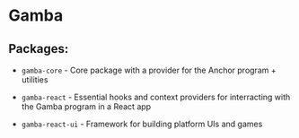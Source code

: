 # Gamba

## Packages:
* `gamba-core` - Core package with a provider for the Anchor program + utilities

* `gamba-react` - Essential hooks and context providers for interracting with the Gamba program in a React app

* `gamba-react-ui` - Framework for building platform UIs and games
